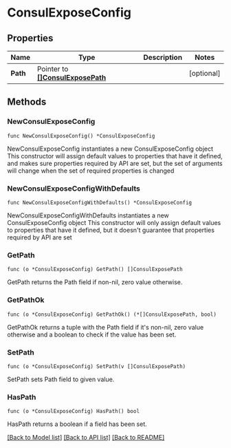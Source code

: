 # ConsulExposeConfig

## Properties

Name | Type | Description | Notes
------------ | ------------- | ------------- | -------------
**Path** | Pointer to [**[]ConsulExposePath**](ConsulExposePath.md) |  | [optional] 

## Methods

### NewConsulExposeConfig

`func NewConsulExposeConfig() *ConsulExposeConfig`

NewConsulExposeConfig instantiates a new ConsulExposeConfig object
This constructor will assign default values to properties that have it defined,
and makes sure properties required by API are set, but the set of arguments
will change when the set of required properties is changed

### NewConsulExposeConfigWithDefaults

`func NewConsulExposeConfigWithDefaults() *ConsulExposeConfig`

NewConsulExposeConfigWithDefaults instantiates a new ConsulExposeConfig object
This constructor will only assign default values to properties that have it defined,
but it doesn't guarantee that properties required by API are set

### GetPath

`func (o *ConsulExposeConfig) GetPath() []ConsulExposePath`

GetPath returns the Path field if non-nil, zero value otherwise.

### GetPathOk

`func (o *ConsulExposeConfig) GetPathOk() (*[]ConsulExposePath, bool)`

GetPathOk returns a tuple with the Path field if it's non-nil, zero value otherwise
and a boolean to check if the value has been set.

### SetPath

`func (o *ConsulExposeConfig) SetPath(v []ConsulExposePath)`

SetPath sets Path field to given value.

### HasPath

`func (o *ConsulExposeConfig) HasPath() bool`

HasPath returns a boolean if a field has been set.


[[Back to Model list]](../README.md#documentation-for-models) [[Back to API list]](../README.md#documentation-for-api-endpoints) [[Back to README]](../README.md)


